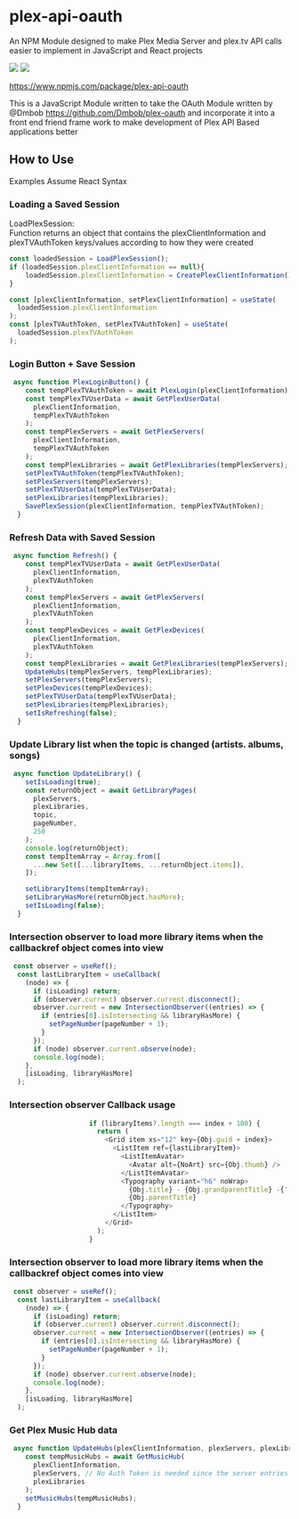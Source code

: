 # plex-api-oauth
An NPM Module designed to make Plex Media Server and plex.tv API calls easier to implement in JavaScript and React projects

<img src="https://img.shields.io/lgtm/grade/javascript/github/LukeHagar/plex-api-oauth" /> <img src="https://img.shields.io/npm/dw/plex-api-oauth" />

https://www.npmjs.com/package/plex-api-oauth

This is a JavaScript Module written to take the OAuth Module written by @Dmbob https://github.com/Dmbob/plex-oauth and incorporate it into a front end friend frame work to make development of Plex API Based applications better

## How to Use

Examples Assume React Syntax

### Loading a Saved Session

LoadPlexSession:  
Function returns an object that contains the plexClientInformation and plexTVAuthToken keys/values according to how they were created
``` JavaScript
const loadedSession = LoadPlexSession();
if (loadedSession.plexClientInformation == null){
    loadedSession.plexClientInformation = CreatePlexClientInformation();
}

const [plexClientInformation, setPlexClientInformation] = useState(
  loadedSession.plexClientInformation
);
const [plexTVAuthToken, setPlexTVAuthToken] = useState(
  loadedSession.plexTVAuthToken
);
```

### Login Button + Save Session
``` JavaScript
 async function PlexLoginButton() {
    const tempPlexTVAuthToken = await PlexLogin(plexClientInformation);
    const tempPlexTVUserData = await GetPlexUserData(
      plexClientInformation,
      tempPlexTVAuthToken
    );
    const tempPlexServers = await GetPlexServers(
      plexClientInformation,
      tempPlexTVAuthToken
    );
    const tempPlexLibraries = await GetPlexLibraries(tempPlexServers);
    setPlexTVAuthToken(tempPlexTVAuthToken);
    setPlexServers(tempPlexServers);
    setPlexTVUserData(tempPlexTVUserData);
    setPlexLibraries(tempPlexLibraries);
    SavePlexSession(plexClientInformation, tempPlexTVAuthToken);
  }
```

### Refresh Data with Saved Session
``` JavaScript
 async function Refresh() {
    const tempPlexTVUserData = await GetPlexUserData(
      plexClientInformation,
      plexTVAuthToken
    );
    const tempPlexServers = await GetPlexServers(
      plexClientInformation,
      plexTVAuthToken
    );
    const tempPlexDevices = await GetPlexDevices(
      plexClientInformation,
      plexTVAuthToken
    );
    const tempPlexLibraries = await GetPlexLibraries(tempPlexServers);
    UpdateHubs(tempPlexServers, tempPlexLibraries);
    setPlexServers(tempPlexServers);
    setPlexDevices(tempPlexDevices);
    setPlexTVUserData(tempPlexTVUserData);
    setPlexLibraries(tempPlexLibraries);
    setIsRefreshing(false);
  }
```

### Update Library list when the topic is changed (artists. albums, songs)
``` JavaScript
 async function UpdateLibrary() {
    setIsLoading(true);
    const returnObject = await GetLibraryPages(
      plexServers,
      plexLibraries,
      topic,
      pageNumber,
      250
    );
    console.log(returnObject);
    const tempItemArray = Array.from([
      ...new Set([...libraryItems, ...returnObject.items]),
    ]);

    setLibraryItems(tempItemArray);
    setLibraryHasMore(returnObject.hasMore);
    setIsLoading(false);
  }
```

### Intersection observer to load more library items when the callbackref object comes into view
``` JavaScript
 const observer = useRef();
  const lastLibraryItem = useCallback(
    (node) => {
      if (isLoading) return;
      if (observer.current) observer.current.disconnect();
      observer.current = new IntersectionObserver((entries) => {
        if (entries[0].isIntersecting && libraryHasMore) {
          setPageNumber(pageNumber + 1);
        }
      });
      if (node) observer.current.observe(node);
      console.log(node);
    },
    [isLoading, libraryHasMore]
  );
```

### Intersection observer Callback usage
``` JavaScript
                    if (libraryItems?.length === index + 100) {
                      return (
                        <Grid item xs="12" key={Obj.guid + index}>
                          <ListItem ref={lastLibraryItem}>
                            <ListItemAvatar>
                              <Avatar alt={NoArt} src={Obj.thumb} />
                            </ListItemAvatar>
                            <Typography variant="h6" noWrap>
                              {Obj.title} - {Obj.grandparentTitle} -{' '}
                              {Obj.parentTitle}
                            </Typography>
                          </ListItem>
                        </Grid>
                      );
                    }
```

### Intersection observer to load more library items when the callbackref object comes into view
``` JavaScript
 const observer = useRef();
  const lastLibraryItem = useCallback(
    (node) => {
      if (isLoading) return;
      if (observer.current) observer.current.disconnect();
      observer.current = new IntersectionObserver((entries) => {
        if (entries[0].isIntersecting && libraryHasMore) {
          setPageNumber(pageNumber + 1);
        }
      });
      if (node) observer.current.observe(node);
      console.log(node);
    },
    [isLoading, libraryHasMore]
  );
```

### Get Plex Music Hub data
``` JavaScript
 async function UpdateHubs(plexClientInformation, plexServers, plexLibraries) {
    const tempMusicHubs = await GetMusicHub(
      plexClientInformation,
      plexServers, // No Auth Token is needed since the server entries have their own access tokens
      plexLibraries
    );
    setMusicHubs(tempMusicHubs);
  }
```


